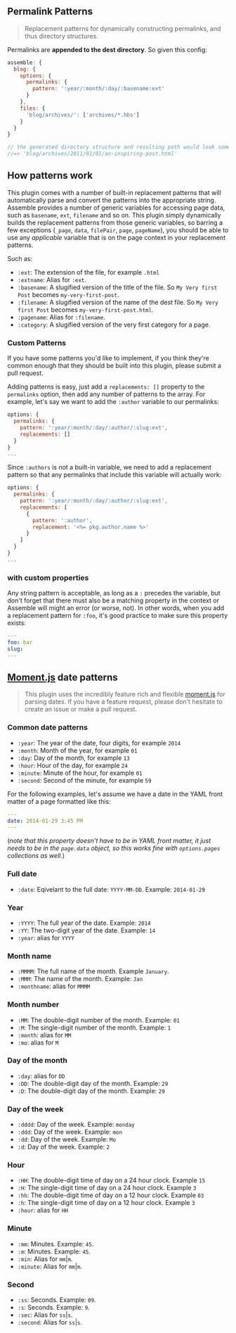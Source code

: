 ## Permalink Patterns
> Replacement patterns for dynamically constructing permalinks, and thus directory structures.

Permalinks are **appended to the dest directory**. So given this config:

```js
assemble: {
  blog: {
    options: {
      permalinks: {
        pattern: ':year/:month/:day/:basename:ext'
      }
    },
    files: {
      'blog/archives/': ['archives/*.hbs']
    }
  }
}

// the generated directory structure and resulting path would look something like:
//=> 'blog/archives/2011/01/01/an-inspiring-post.html'
```

## How patterns work

This plugin comes with a number of built-in replacement patterns that will automatically parse and convert the patterns into the appropriate string. Assemble provides a number of generic variables for accessing page data, such as `basename`, `ext`, `filename` and so on. This plugin simply dynamically builds the replacement patterns from those generic variables, so barring a few exceptions (`_page`, `data`, `filePair`, `page`, `pageName`), you should be able to use any _applicable_ variable that is on the page context in your replacement patterns.

Such as:

* `:ext`: The extension of the file, for example `.html`
* `:extname`: Alias for `:ext`.
* `:basename`: A slugified version of the title of the file. So `My Very first Post` becomes `my-very-first-post`.
* `:filename`: A slugified version of the name of the dest file. So `My Very first Post` becomes `my-very-first-post.html`.
* `:pagename`: Alias for `:filename`.
* `:category`: A slugified version of the very first category for a page.


### Custom Patterns

If you have some patterns you'd like to implement, if you think they're common enough that they should be built into this plugin, please submit a pull request.

Adding patterns is easy, just add a `replacements: []` property to the `permalinks` option, then add any number of patterns to the array. For example, let's say we want to add the `:author` variable to our permalinks:

```js
options: {
  permalinks: {
    pattern: ':year/:month/:day/:author/:slug:ext',
    replacements: []
  }
}
...
```

Since `:authors` is not a built-in variable, we need to add a replacement pattern so that any permalinks that include this variable will actually work:

```js
options: {
  permalinks: {
    pattern: ':year/:month/:day/:author/:slug:ext',
    replacements: [
      {
        pattern: ':author',
        replacement: '<%= pkg.author.name %>'
      }
    ]
  }
}
...
```
### with custom properties

Any string pattern is acceptable, as long as a `:` precedes the variable, but don't forget that there must also be a matching property in the context or Assemble will might an error (or worse, not). In other words, when you add a replacement pattern for `:foo`, it's good practice to make sure this property exists:

```yaml
---
foo: bar
slug:
---
```


## [Moment.js](http://momentjs.com/) date patterns

> This plugin uses the incredibly feature rich and flexible [moment.js](http://momentjs.com/) for parsing dates. If you have a feature request, please don't hesitate to create an issue or make a pull request.

### Common date patterns

* `:year`: The year of the date, four digits, for example `2014`
* `:month`: Month of the year, for example `01`
* `:day`: Day of the month, for example `13`
* `:hour`: Hour of the day, for example `24`
* `:minute`: Minute of the hour, for example `01`
* `:second`: Second of the minute, for example `59`

For the following examples, let's assume we have a date in the YAML front matter of a page formatted like this:

```yaml
---
date: 2014-01-29 3:45 PM
---
```
(_note that this property doesn't have to be in YAML front matter, it just needs to be in the `page.data` object, so this works fine with `options.pages` collections as well._)

### Full date
* `:date`:       Eqivelant to the full date: `YYYY-MM-DD`. Example: `2014-01-29`

### Year
* `:YYYY`:      The full year of the date. Example: `2014`
* `:YY`:        The two-digit year of the date. Example: `14`
* `:year`:      alias for `YYYY`

### Month name
* `:MMMM`:      The full name of the month. Example `January`.
* `:MMM`:       The name of the month. Example: `Jan`
* `:monthname`: alias for `MMMM`

### Month number
* `:MM`:        The double-digit number of the month. Example: `01`
* `:M`:         The single-digit number of the month. Example: `1`
* `:month`:     alias for `MM`
* `:mo`:        alias for `M`

### Day of the month
* `:day`:       alias for `DD`
* `:DD`:        The double-digit day of the month. Example: `29`
* `:D`:         The double-digit day of the month. Example: `29`

### Day of the week
* `:dddd`:      Day of the week. Example: `monday`
* `:ddd`:       Day of the week. Example: `mon`
* `:dd`:        Day of the week. Example: `Mo`
* `:d`:         Day of the week. Example: `2`

### Hour
* `:HH`:        The double-digit time of day on a 24 hour clock. Example `15`
* `:H`:         The single-digit time of day on a 24 hour clock. Example `3`
* `:hh`:        The double-digit time of day on a 12 hour clock. Example `03`
* `:h`:         The single-digit time of day on a 12 hour clock. Example `3`
* `:hour`:      alias for `HH`

### Minute
* `:mm`:        Minutes. Example: `45`.
* `:m`:         Minutes. Example: `45`.
* `:min`:       Alias for `mm`|`m`.
* `:minute`:    Alias for `mm`|`m`.

### Second
* `:ss`:        Seconds. Example: `09`.
* `:s`:         Seconds. Example: `9`.
* `:sec`:       Alias for `ss`|`s`.
* `:second`:    Alias for `ss`|`s`.
